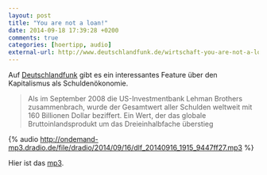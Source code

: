 ```yaml
---
layout: post
title: "You are not a loan!"
date: 2014-09-18 17:39:28 +0200
comments: true
categories: [hoertipp, audio]
external-url: http://www.deutschlandfunk.de/wirtschaft-you-are-not-a-loan.1247.de.html?dram%3Aarticle_id=293979
---
```

[l1]: http://www.deutschlandfunk.de/wirtschaft-you-are-not-a-loan.1247.de.html?dram%3Aarticle_id=293979 "Kapitalismus als Schuldenökonomie"
[l2]: /media/dlf_20140916_1915_9447ff27.mp3 "You are not a loan mp3"

Auf [Deutschlandfunk][l1] gibt es ein interessantes Feature über den Kapitalismus als Schuldenökonomie.

> Als im September 2008 die US-Investmentbank Lehman Brothers zusammenbrach, wurde der Gesamtwert aller Schulden weltweit mit 160 Billionen Dollar beziffert. Ein Wert, der das globale Bruttoinlandsprodukt um das Dreieinhalbfache überstieg

{% audio http://ondemand-mp3.dradio.de/file/dradio/2014/09/16/dlf_20140916_1915_9447ff27.mp3 %}

Hier ist das [mp3][l2].
